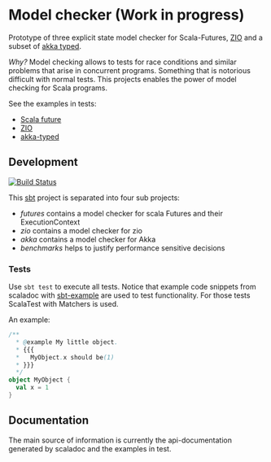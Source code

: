 # Model checker (Work in progress)

Prototype of three explicit state model checker for Scala-Futures, [ZIO](https://zio.dev) and a subset of [akka typed](https://doc.akka.io/docs/akka/current/typed/index.html).

*Why?* Model checking allows to tests for race conditions and similar problems that arise in concurrent programs.
Something that is notorious difficult with normal tests.
This projects enables the power of model checking for Scala programs.

See the examples in tests:
* [Scala future](https://github.com/Jentsch/modelchecker/tree/master/futures/src/test/scala/berlin/jentsch/modelchecker/futures/example)
* [ZIO](https://github.com/Jentsch/modelchecker/tree/master/zio/src/test/scala/zio/modelchecker/example)
* [akka-typed](https://github.com/Jentsch/modelchecker/tree/master/akka/src/test/scala/berlin/jentsch/modelchecker/akka/example)

## Development

[![Build Status](https://travis-ci.org/Jentsch/modelchecker.svg?branch=master)](https://travis-ci.org/Jentsch/modelchecker)

This [sbt](https://www.scala-sbt.org/) project is separated into four sub projects:
* *futures* contains a model checker for scala Futures and their ExecutionContext
* *zio* contains a model checker for zio
* *akka* contains a model checker for Akka
* *benchmarks* helps to justify performance sensitive decisions

### Tests

Use `sbt test` to execute all tests.
Notice that example code snippets from scaladoc with [sbt-example](https://github.com/ThoughtWorksInc/sbt-example) are used to test functionality.
For those tests ScalaTest with Matchers is used.

An example:

```scala
/**
  * @example My little object. 
  * {{{
  *   MyObject.x should be(1)
  * }}}
  */
object MyObject {
  val x = 1
}
```

## Documentation

The main source of information is currently the api-documentation generated by scaladoc and the examples in test.

